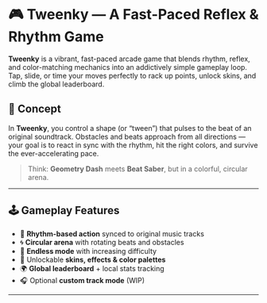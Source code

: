 # 🎮 Tweenky — A Fast-Paced Reflex & Rhythm Game

**Tweenky** is a vibrant, fast-paced arcade game that blends rhythm, reflex, and color-matching mechanics into an addictively simple gameplay loop. Tap, slide, or time your moves perfectly to rack up points, unlock skins, and climb the global leaderboard.

## 🚀 Concept

In **Tweenky**, you control a shape (or “tween”) that pulses to the beat of an original soundtrack. Obstacles and beats approach from all directions — your goal is to react in sync with the rhythm, hit the right colors, and survive the ever-accelerating pace.

> Think: **Geometry Dash** meets **Beat Saber**, but in a colorful, circular arena.

---
## 🕹️ Gameplay Features

- 🎵 **Rhythm-based action** synced to original music tracks  
- 🌀 **Circular arena** with rotating beats and obstacles  
- 🔄 **Endless mode** with increasing difficulty  
- 🎨 Unlockable **skins, effects & color palettes**  
- 🌍 **Global leaderboard** + local stats tracking  
- 🎧 Optional **custom track mode** (WIP)

---

